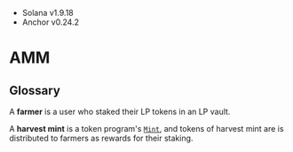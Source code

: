 * Solana v1.9.18
* Anchor v0.24.2

# AMM

## Glossary

A **farmer** is a user who staked their LP tokens in an LP vault.

A **harvest mint** is a token program's [`Mint`][token-program-mint], and
tokens of harvest mint are is distributed to farmers as rewards for their
staking.


<!-- List of References -->
[token-program-mint]: https://docs.rs/anchor-spl/0.24.2/anchor_spl/token/struct.Mint.html
